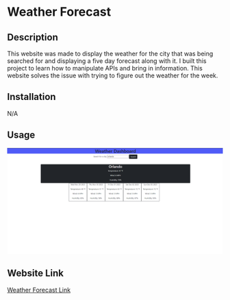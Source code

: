 # Weather Forecast 

## Description
This website was made to display the weather for the city that was being searched for and displaying a five day forecast along with it. I built this project to learn how to manipulate APIs and bring in information. This website solves the issue with trying to figure out the weather for the week.


## Installation

N/A
## Usage

![Website Screenshot](assets/Screenshot%202023-11-28%20232855.png)

## Website Link

[Weather Forecast Link](https://thasebby.github.io/weatherForecast/)
